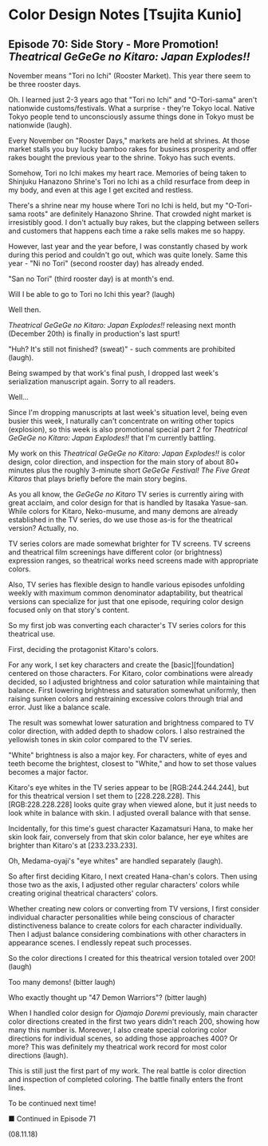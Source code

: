 # Color Design Notes [Tsujita Kunio]

## Episode 70: Side Story - More Promotion! *Theatrical GeGeGe no Kitaro: Japan Explodes!!*

November means "Tori no Ichi" (Rooster Market). This year there seem to be three rooster days.

Oh. I learned just 2-3 years ago that "Tori no Ichi" and "O-Tori-sama" aren't nationwide customs/festivals. What a surprise - they're Tokyo local. Native Tokyo people tend to unconsciously assume things done in Tokyo must be nationwide (laugh).

Every November on "Rooster Days," markets are held at shrines. At those market stalls you buy lucky bamboo rakes for business prosperity and offer rakes bought the previous year to the shrine. Tokyo has such events.

Somehow, Tori no Ichi makes my heart race. Memories of being taken to Shinjuku Hanazono Shrine's Tori no Ichi as a child resurface from deep in my body, and even at this age I get excited and restless.

There's a shrine near my house where Tori no Ichi is held, but my "O-Tori-sama roots" are definitely Hanazono Shrine. That crowded night market is irresistibly good. I don't actually buy rakes, but the clapping between sellers and customers that happens each time a rake sells makes me so happy.

However, last year and the year before, I was constantly chased by work during this period and couldn't go out, which was quite lonely. Same this year - "Ni no Tori" (second rooster day) has already ended.

"San no Tori" (third rooster day) is at month's end.

Will I be able to go to Tori no Ichi this year? (laugh)

Well then.

*Theatrical GeGeGe no Kitaro: Japan Explodes!!* releasing next month (December 20th) is finally in production's last spurt!

"Huh? It's still not finished? (sweat)" - such comments are prohibited (laugh).

Being swamped by that work's final push, I dropped last week's serialization manuscript again. Sorry to all readers.

Well...

Since I'm dropping manuscripts at last week's situation level, being even busier this week, I naturally can't concentrate on writing other topics (explosion), so this week is also promotional special part 2 for *Theatrical GeGeGe no Kitaro: Japan Explodes!!* that I'm currently battling.

My work on this *Theatrical GeGeGe no Kitaro: Japan Explodes!!* is color design, color direction, and inspection for the main story of about 80+ minutes plus the roughly 3-minute short *GeGeGe Festival! The Five Great Kitaros* that plays briefly before the main story begins.

As you all know, the *GeGeGe no Kitaro* TV series is currently airing with great acclaim, and color design for that is handled by Itasaka Yasue-san. While colors for Kitaro, Neko-musume, and many demons are already established in the TV series, do we use those as-is for the theatrical version? Actually, no.

TV series colors are made somewhat brighter for TV screens. TV screens and theatrical film screenings have different color (or brightness) expression ranges, so theatrical works need screens made with appropriate colors.

Also, TV series has flexible design to handle various episodes unfolding weekly with maximum common denominator adaptability, but theatrical versions can specialize for just that one episode, requiring color design focused only on that story's content.

So my first job was converting each character's TV series colors for this theatrical use.

First, deciding the protagonist Kitaro's colors.

For any work, I set key characters and create the [basic][foundation] centered on those characters. For Kitaro, color combinations were already decided, so I adjusted brightness and color saturation while maintaining that balance. First lowering brightness and saturation somewhat uniformly, then raising sunken colors and restraining excessive colors through trial and error. Just like a balance scale.

The result was somewhat lower saturation and brightness compared to TV color direction, with added depth to shadow colors. I also restrained the yellowish tones in skin color compared to the TV series.

"White" brightness is also a major key. For characters, white of eyes and teeth become the brightest, closest to "White," and how to set those values becomes a major factor.

Kitaro's eye whites in the TV series appear to be [RGB:244.244.244], but for this theatrical version I set them to [228.228.228]. This [RGB:228.228.228] looks quite gray when viewed alone, but it just needs to look white in balance with skin. I adjusted overall balance with that sense.

Incidentally, for this time's guest character Kazamatsuri Hana, to make her skin look fair, conversely from that skin color balance, her eye whites are brighter than Kitaro's at [233.233.233].

Oh, Medama-oyaji's "eye whites" are handled separately (laugh).

So after first deciding Kitaro, I next created Hana-chan's colors. Then using those two as the axis, I adjusted other regular characters' colors while creating original theatrical characters' colors.

Whether creating new colors or converting from TV versions, I first consider individual character personalities while being conscious of character distinctiveness balance to create colors for each character individually. Then I adjust balance considering combinations with other characters in appearance scenes. I endlessly repeat such processes.

So the color directions I created for this theatrical version totaled over 200! (laugh)

Too many demons! (bitter laugh)

Who exactly thought up "47 Demon Warriors"? (bitter laugh)

When I handled color design for *Ojamajo Doremi* previously, main character color directions created in the first two years didn't reach 200, showing how many this number is. Moreover, I also create special coloring color directions for individual scenes, so adding those approaches 400? Or more? This was definitely my theatrical work record for most color directions (laugh).

This is still just the first part of my work. The real battle is color direction and inspection of completed coloring. The battle finally enters the front lines.

To be continued next time!

■ Continued in Episode 71

(08.11.18)